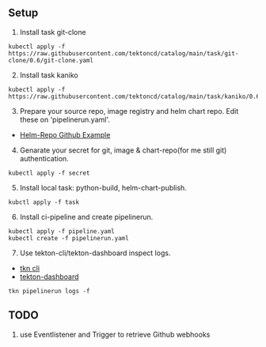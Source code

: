 ## Setup

1. Install task git-clone
```
kubectl apply -f https://raw.githubusercontent.com/tektoncd/catalog/main/task/git-clone/0.6/git-clone.yaml
```

2. Install task kaniko
```
kubectl apply -f https://raw.githubusercontent.com/tektoncd/catalog/main/task/kaniko/0.6/kaniko.yaml
```

3. Prepare your source repo, image registry and helm chart repo. Edit these on 'pipelinerun.yaml'.

- [Helm-Repo Github Example](https://helm.sh/docs/topics/chart_repository/#github-pages-example)

4. Genarate your secret for git, image & chart-repo(for me still git) authentication.
```
kubectl apply -f secret
```

5. Install local task: python-build, helm-chart-publish.
```
kubctl apply -f task
```

6. Install ci-pipeline and create pipelinerun.

```
kubectl apply -f pipeline.yaml
kubectl create -f pipelinerun.yaml
```

7. Use tekton-cli/tekton-dashboard inspect logs.

- [tkn cli](https://tekton.dev/docs/cli/)
- [tekton-dashboard](https://tekton.dev/docs/dashboard/)

```
tkn pipelinerun logs -f
```

## TODO

1. use Eventlistener and Trigger to retrieve Github webhooks


